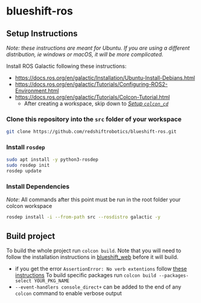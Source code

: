 # blueshift-ros

## Setup Instructions

_Note: these instructions are meant for Ubuntu. If you are using a different distribution, ie windows or macOS, it will be more complicated._

Install ROS Galactic following these instructions:

- <https://docs.ros.org/en/galactic/Installation/Ubuntu-Install-Debians.html>
- <https://docs.ros.org/en/galactic/Tutorials/Configuring-ROS2-Environment.html>
- <https://docs.ros.org/en/galactic/Tutorials/Colcon-Tutorial.html>
  - After creating a workspace, skip down to [*Setup `colcon_cd`*](https://docs.ros.org/en/galactic/Tutorials/Colcon-Tutorial.html#setup-colcon-cd)

### Clone this repository into the `src` folder of your workspace

```bash
git clone https://github.com/redshiftrobotics/blueshift-ros.git
```

### Install `rosdep`
```bash
sudo apt install -y python3-rosdep
sudo rosdep init
rosdep update
```

### Install Dependencies

_Note_: All commands after this point must be run in the root folder your colcon workspace

```bash
rosdep install -i --from-path src --rosdistro galactic -y
```

## Build project

To build the whole project run `colcon build`.
Note that you will need to follow the installation instructions in [blueshift_web](./blueshift_web/README.md) before it will build.

- if you get the error `AssertionError: No verb extentions` follow [these instructions](https://github.com/aws-robotics/aws-iot-bridge-example/issues/2#issuecomment-810040837)
To build specific packages run `colcon build --packages-select YOUR_PKG_NAME`
- `--event-handlers console_direct+` can be added to the end of any `colcon` command to enable verbose output
